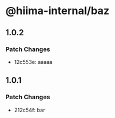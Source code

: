 # @hiima-internal/baz

## 1.0.2

### Patch Changes

- 12c553e: aaaaa

## 1.0.1

### Patch Changes

- 212c54f: bar
